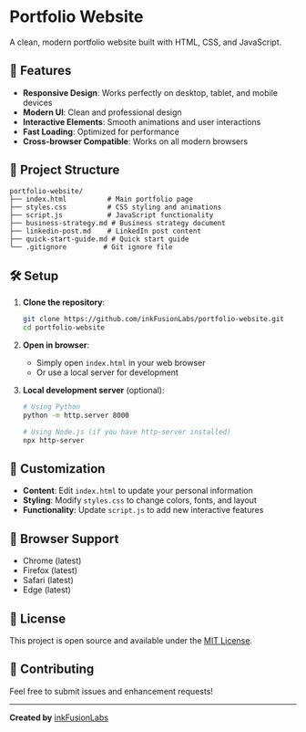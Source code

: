 # Portfolio Website

A clean, modern portfolio website built with HTML, CSS, and JavaScript.

## 🚀 Features

- **Responsive Design**: Works perfectly on desktop, tablet, and mobile devices
- **Modern UI**: Clean and professional design
- **Interactive Elements**: Smooth animations and user interactions
- **Fast Loading**: Optimized for performance
- **Cross-browser Compatible**: Works on all modern browsers

## 📁 Project Structure

```
portfolio-website/
├── index.html          # Main portfolio page
├── styles.css          # CSS styling and animations
├── script.js           # JavaScript functionality
├── business-strategy.md # Business strategy document
├── linkedin-post.md    # LinkedIn post content
├── quick-start-guide.md # Quick start guide
└── .gitignore         # Git ignore file
```

## 🛠️ Setup

1. **Clone the repository**:
   ```bash
   git clone https://github.com/inkFusionLabs/portfolio-website.git
   cd portfolio-website
   ```

2. **Open in browser**:
   - Simply open `index.html` in your web browser
   - Or use a local server for development

3. **Local development server** (optional):
   ```bash
   # Using Python
   python -m http.server 8000
   
   # Using Node.js (if you have http-server installed)
   npx http-server
   ```

## 🎨 Customization

- **Content**: Edit `index.html` to update your personal information
- **Styling**: Modify `styles.css` to change colors, fonts, and layout
- **Functionality**: Update `script.js` to add new interactive features

## 📱 Browser Support

- Chrome (latest)
- Firefox (latest)
- Safari (latest)
- Edge (latest)

## 📄 License

This project is open source and available under the [MIT License](LICENSE).

## 🤝 Contributing

Feel free to submit issues and enhancement requests!

---

**Created by** [inkFusionLabs](https://github.com/inkFusionLabs) 